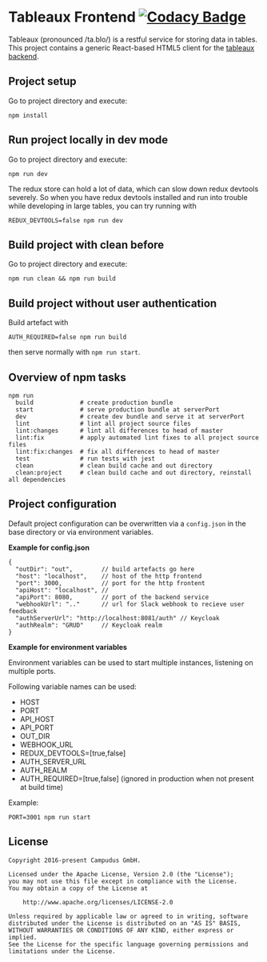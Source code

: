 # Tableaux Frontend [![Codacy Badge](https://api.codacy.com/project/badge/Grade/f0d9aa2ca53f415f91d355ed713ae405)](https://www.codacy.com/app/Campudus/tableaux-frontend?utm_source=github.com&amp;utm_medium=referral&amp;utm_content=campudus/tableaux-frontend&amp;utm_campaign=Badge_Grade)

Tableaux (pronounced /ta.blo/) is a restful service for storing data in tables. This project contains a generic React-based HTML5 client for the [tableaux backend](https://github.com/campudus/tableaux).

## Project setup
Go to project directory and execute:

    npm install

## Run project locally in dev mode
Go to project directory and execute:

    npm run dev

The redux store can hold a lot of data, which can slow down redux devtools severely. So when you have redux devtools installed and run into trouble while developing in large tables, you can try running
with

    REDUX_DEVTOOLS=false npm run dev

## Build project with clean before
Go to project directory and execute:

    npm run clean && npm run build

## Build project without user authentication

Build artefact with

    AUTH_REQUIRED=false npm run build

then serve normally with `npm run start`.

## Overview of npm tasks

``` shell
npm run
  build             # create production bundle
  start             # serve production bundle at serverPort
  dev               # create dev bundle and serve it at serverPort
  lint              # lint all project source files
  lint:changes      # lint all differences to head of master
  lint:fix          # apply automated lint fixes to all project source files
  lint:fix:changes  # fix all differences to head of master
  test              # run tests with jest
  clean             # clean build cache and out directory
  clean:project     # clean build cache and out directory, reinstall all dependencies
```

## Project configuration
Default project configuration can be overwritten via a `config.json` in the base directory or via environment variables.

**Example for config.json**

```
{
  "outDir": "out",        // build artefacts go here
  "host": "localhost",    // host of the http frontend
  "port": 3000,           // port for the http frontent
  "apiHost": "localhost", // 
  "apiPort": 8080,        // port of the backend service
  "webhookUrl": ".."      // url for Slack webhook to recieve user feedback
  "authServerUrl": "http://localhost:8081/auth" // Keycloak
  "authRealm": "GRUD"     // Keycloak realm
}
```

**Example for environment variables**

Environment variables can be used to start multiple instances, listening on multiple ports.

Following variable names can be used:

- HOST
- PORT
- API_HOST
- API_PORT
- OUT_DIR
- WEBHOOK_URL
- REDUX_DEVTOOLS=[true,false]
- AUTH_SERVER_URL
- AUTH_REALM
- AUTH_REQUIRED=[true,false] (ignored in production when not present at build time)

Example:

```
PORT=3001 npm run start
```

## License

    Copyright 2016-present Campudus GmbH.

    Licensed under the Apache License, Version 2.0 (the "License");
    you may not use this file except in compliance with the License.
    You may obtain a copy of the License at

        http://www.apache.org/licenses/LICENSE-2.0

    Unless required by applicable law or agreed to in writing, software
    distributed under the License is distributed on an "AS IS" BASIS,
    WITHOUT WARRANTIES OR CONDITIONS OF ANY KIND, either express or implied.
    See the License for the specific language governing permissions and
    limitations under the License.
